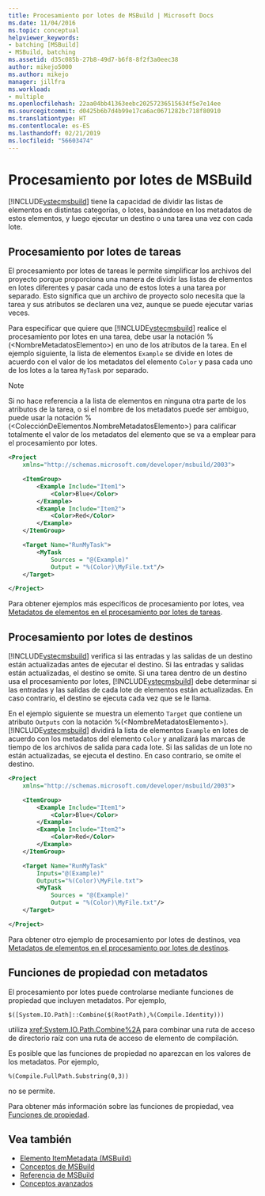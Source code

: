 ```yaml
---
title: Procesamiento por lotes de MSBuild | Microsoft Docs
ms.date: 11/04/2016
ms.topic: conceptual
helpviewer_keywords:
- batching [MSBuild]
- MSBuild, batching
ms.assetid: d35c085b-27b8-49d7-b6f8-8f2f3a0eec38
author: mikejo5000
ms.author: mikejo
manager: jillfra
ms.workload:
- multiple
ms.openlocfilehash: 22aa04bb41363eebc20257236515634f5e7e14ee
ms.sourcegitcommit: d0425b6b7d4b99e17ca6ac0671282bc718f80910
ms.translationtype: HT
ms.contentlocale: es-ES
ms.lasthandoff: 02/21/2019
ms.locfileid: "56603474"
---
```

# <a name="msbuild-batching"></a>Procesamiento por lotes de MSBuild
[!INCLUDE[vstecmsbuild](../extensibility/internals/includes/vstecmsbuild_md.md)] tiene la capacidad de dividir las listas de elementos en distintas categorías, o lotes, basándose en los metadatos de estos elementos, y luego ejecutar un destino o una tarea una vez con cada lote.

## <a name="task-batching"></a>Procesamiento por lotes de tareas
El procesamiento por lotes de tareas le permite simplificar los archivos del proyecto porque proporciona una manera de dividir las listas de elementos en lotes diferentes y pasar cada uno de estos lotes a una tarea por separado. Esto significa que un archivo de proyecto solo necesita que la tarea y sus atributos se declaren una vez, aunque se puede ejecutar varias veces.

Para especificar que quiere que [!INCLUDE[vstecmsbuild](../extensibility/internals/includes/vstecmsbuild_md.md)] realice el procesamiento por lotes en una tarea, debe usar la notación %(\<NombreMetadatosElemento>) en uno de los atributos de la tarea. En el ejemplo siguiente, la lista de elementos `Example` se divide en lotes de acuerdo con el valor de los metadatos del elemento `Color` y pasa cada uno de los lotes a la tarea `MyTask` por separado.

> [!NOTE]
> Si no hace referencia a la lista de elementos en ninguna otra parte de los atributos de la tarea, o si el nombre de los metadatos puede ser ambiguo, puede usar la notación %(\<ColecciónDeElementos.NombreMetadatosElemento>) para calificar totalmente el valor de los metadatos del elemento que se va a emplear para el procesamiento por lotes.

```xml
<Project
    xmlns="http://schemas.microsoft.com/developer/msbuild/2003">

    <ItemGroup>
        <Example Include="Item1">
            <Color>Blue</Color>
        </Example>
        <Example Include="Item2">
            <Color>Red</Color>
        </Example>
    </ItemGroup>

    <Target Name="RunMyTask">
        <MyTask
            Sources = "@(Example)"
            Output = "%(Color)\MyFile.txt"/>
    </Target>

</Project>
```

Para obtener ejemplos más específicos de procesamiento por lotes, vea [Metadatos de elementos en el procesamiento por lotes de tareas](../msbuild/item-metadata-in-task-batching.md).

## <a name="target-batching"></a>Procesamiento por lotes de destinos
[!INCLUDE[vstecmsbuild](../extensibility/internals/includes/vstecmsbuild_md.md)] verifica si las entradas y las salidas de un destino están actualizadas antes de ejecutar el destino. Si las entradas y salidas están actualizadas, el destino se omite. Si una tarea dentro de un destino usa el procesamiento por lotes, [!INCLUDE[vstecmsbuild](../extensibility/internals/includes/vstecmsbuild_md.md)] debe determinar si las entradas y las salidas de cada lote de elementos están actualizadas. En caso contrario, el destino se ejecuta cada vez que se le llama.

En el ejemplo siguiente se muestra un elemento `Target` que contiene un atributo `Outputs` con la notación %(\<NombreMetadatosElemento>). [!INCLUDE[vstecmsbuild](../extensibility/internals/includes/vstecmsbuild_md.md)] dividirá la lista de elementos `Example` en lotes de acuerdo con los metadatos del elemento `Color` y analizará las marcas de tiempo de los archivos de salida para cada lote. Si las salidas de un lote no están actualizadas, se ejecuta el destino. En caso contrario, se omite el destino.

```xml
<Project
    xmlns="http://schemas.microsoft.com/developer/msbuild/2003">

    <ItemGroup>
        <Example Include="Item1">
            <Color>Blue</Color>
        </Example>
        <Example Include="Item2">
            <Color>Red</Color>
        </Example>
    </ItemGroup>

    <Target Name="RunMyTask"
        Inputs="@(Example)"
        Outputs="%(Color)\MyFile.txt">
        <MyTask
            Sources = "@(Example)"
            Output = "%(Color)\MyFile.txt"/>
    </Target>

</Project>
```

Para obtener otro ejemplo de procesamiento por lotes de destinos, vea [Metadatos de elementos en el procesamiento por lotes de destinos](../msbuild/item-metadata-in-target-batching.md).

## <a name="property-functions-using-metadata"></a>Funciones de propiedad con metadatos
El procesamiento por lotes puede controlarse mediante funciones de propiedad que incluyen metadatos. Por ejemplo,

`$([System.IO.Path]::Combine($(RootPath),%(Compile.Identity)))`

utiliza <xref:System.IO.Path.Combine%2A> para combinar una ruta de acceso de directorio raíz con una ruta de acceso de elemento de compilación.

Es posible que las funciones de propiedad no aparezcan en los valores de los metadatos. Por ejemplo,

`%(Compile.FullPath.Substring(0,3))`

no se permite.

Para obtener más información sobre las funciones de propiedad, vea [Funciones de propiedad](../msbuild/property-functions.md).

## <a name="see-also"></a>Vea también
- [Elemento ItemMetadata (MSBuild)](../msbuild/itemmetadata-element-msbuild.md)
- [Conceptos de MSBuild](../msbuild/msbuild-concepts.md)
- [Referencia de MSBuild](../msbuild/msbuild-reference.md)
- [Conceptos avanzados](../msbuild/msbuild-advanced-concepts.md)
